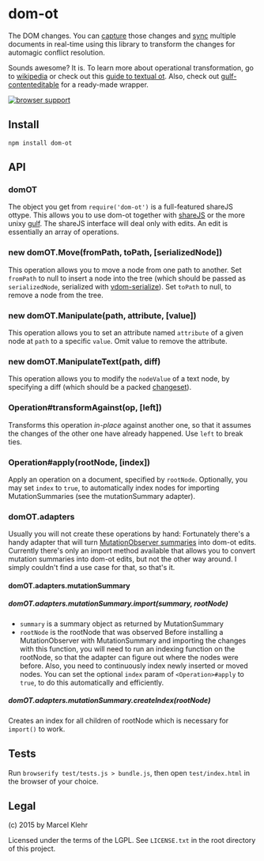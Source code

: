 # dom-ot
The DOM changes. You can [capture](https://github.com/marcelklehr/mutation-summary) those changes and [sync](https://github.com/marcelklehr/gulf) multiple documents in real-time using this library to transform the changes for automagic conflict resolution.

Sounds awesome? It is. To learn more about operational transformation, go to [wikipedia](http://en.wikipedia.org/wiki/Operational_transformation) or check out this [guide to textual ot](http://github.com/marcelklehr/changesets#usage). Also, check out [gulf-contenteditable](https://github.com/marcelklehr/gulf-contenteditable) for a ready-made wrapper.

[![browser support](https://ci.testling.com/marcelklehr/dom-ot.png)](https://ci.testling.com/marcelklehr/dom-ot)

## Install

```
npm install dom-ot
```

## API

### domOT
The object you get from `require('dom-ot')` is a full-featured shareJS ottype. This allows you to use dom-ot together with [shareJS](https://github.com/share/sharejs) or the more unixy [gulf](https://github.com/marcelklehr/gulf). The shareJS interface will deal only with edits. An edit is essentially an array of operations.

### new domOT.Move(fromPath, toPath, [serializedNode])
This operation allows you to move a node from one path to another. Set `fromPath` to null to insert a node into the tree (which should be passed as `serializedNode`, serialized with [vdom-serialize](http://github.com/marcelklehr/vdom-serialize)).
Set `toPath` to null, to remove a node from the tree.

### new domOT.Manipulate(path, attribute, [value])
This operation allows you to set an attribute named `attribute` of a given node at `path` to a specific `value`. Omit value to remove the attribute.

### new domOT.ManipulateText(path, diff)
This operation allows you to modify the `nodeValue` of a text node, by specifying a diff (which should be a packed [changeset](https://github.com/marcelklehr/changesets)).

### Operation#transformAgainst(op, [left])
Transforms this operation *in-place* against another one, so that it assumes the changes of the other one have already happened. Use `left` to break ties.

### Operation#apply(rootNode, [index])
Apply an operation on a document, specified by `rootNode`. Optionally, you may set `index` to `true`, to automatically index nodes for importing MutationSummaries (see the mutationSummary adapter).

### domOT.adapters
Usually you will not create these operations by hand: Fortunately there's a handy adapter that will turn [MutationObserver summaries](https://github.com/rafaelw/mutation-summary) into dom-ot edits. Currently there's only an import method available that allows you to convert mutation summaries into dom-ot edits, but not the other way around. I simply couldn't find a use case for that, so that's it.

#### domOT.adapters.mutationSummary

##### domOT.adapters.mutationSummary.import(summary, rootNode)
 * `summary` is a summary object as returned by MutationSummary
 * `rootNode` is the rootNode that was observed
Before installing a MutationObserver with MutationSummary and importing the changes with this function, you will need to run an indexing function on the rootNode, so that the adapter can figure out where the nodes were before. Also, you need to continuously index newly inserted or moved nodes. You can set the optional `index` param of `<Operation>#apply` to `true`, to do this automatically and efficiently.

##### domOT.adapters.mutationSummary.createIndex(rootNode)
Creates an index for all children of rootNode which is necessary for `import()` to work.

## Tests
Run `browserify test/tests.js > bundle.js`, then open `test/index.html` in the browser of your choice.

## Legal
(c) 2015 by Marcel Klehr

Licensed under the terms of the LGPL. See `LICENSE.txt` in the root directory of this project.
